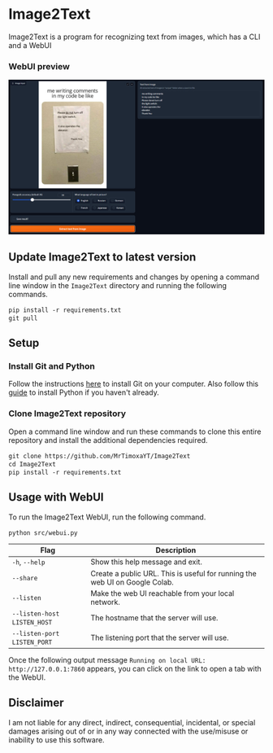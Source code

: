 # Image2Text
Image2Text is a program for recognizing text from images, which has a CLI and a WebUI 

### WebUI preview
![image](webui_preview.png?raw=true&width)


## Update Image2Text to latest version

Install and pull any new requirements and changes by opening a command line window in the `Image2Text` directory and running the following commands.

```
pip install -r requirements.txt
git pull
```

## Setup

### Install Git and Python

Follow the instructions [here](https://git-scm.com/book/en/v2/Getting-Started-Installing-Git) to install Git on your computer. Also follow this [guide](https://realpython.com/installing-python/) to install Python if you haven't already. 


### Clone Image2Text repository

Open a command line window and run these commands to clone this entire repository and install the additional dependencies required.

```
git clone https://github.com/MrTimoxaYT/Image2Text
cd Image2Text
pip install -r requirements.txt
```



## Usage with WebUI

To run the Image2Text WebUI, run the following command.

```
python src/webui.py
```

| Flag                                       | Description |
|--------------------------------------------|-------------|
| `-h`, `--help`                             | Show this help message and exit. |
| `--share`                                  | Create a public URL. This is useful for running the web UI on Google Colab. |
| `--listen`                                 | Make the web UI reachable from your local network. |
| `--listen-host LISTEN_HOST`                | The hostname that the server will use. |
| `--listen-port LISTEN_PORT`                | The listening port that the server will use. |

Once the following output message `Running on local URL:  http://127.0.0.1:7860` appears, you can click on the link to open a tab with the WebUI.



## Disclaimer

I am not liable for any direct, indirect, consequential, incidental, or special damages arising out of or in any way connected with the use/misuse or inability to use this software.